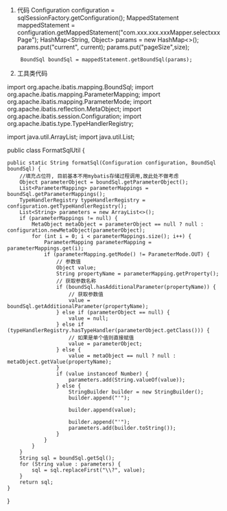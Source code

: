 1. 代码
 Configuration configuration = sqlSessionFactory.getConfiguration();
        MappedStatement mappedStatement = configuration.getMappedStatement("com.xxx.xxx.xxxMapper.selectxxxPage");
        HashMap<String, Object> params = new HashMap<>();
        params.put("current", current);
        params.put("pageSize",size);

        BoundSql boundSql = mappedStatement.getBoundSql(params);
        
1. 工具类代码

import org.apache.ibatis.mapping.BoundSql;
import org.apache.ibatis.mapping.ParameterMapping;
import org.apache.ibatis.mapping.ParameterMode;
import org.apache.ibatis.reflection.MetaObject;
import org.apache.ibatis.session.Configuration;
import org.apache.ibatis.type.TypeHandlerRegistry;

import java.util.ArrayList;
import java.util.List;

public class FormatSqlUtil {


    public static String formatSql(Configuration configuration, BoundSql boundSql) {
        //填充占位符, 目前基本不用mybatis存储过程调用,故此处不做考虑
        Object parameterObject = boundSql.getParameterObject();
        List<ParameterMapping> parameterMappings = boundSql.getParameterMappings();
        TypeHandlerRegistry typeHandlerRegistry = configuration.getTypeHandlerRegistry();
        List<String> parameters = new ArrayList<>();
        if (parameterMappings != null) {
            MetaObject metaObject = parameterObject == null ? null : configuration.newMetaObject(parameterObject);
            for (int i = 0; i < parameterMappings.size(); i++) {
                ParameterMapping parameterMapping = parameterMappings.get(i);
                if (parameterMapping.getMode() != ParameterMode.OUT) {
                    // 参数值
                    Object value;
                    String propertyName = parameterMapping.getProperty();
                    // 获取参数名称
                    if (boundSql.hasAdditionalParameter(propertyName)) {
                        // 获取参数值
                        value = boundSql.getAdditionalParameter(propertyName);
                    } else if (parameterObject == null) {
                        value = null;
                    } else if (typeHandlerRegistry.hasTypeHandler(parameterObject.getClass())) {
                        // 如果是单个值则直接赋值
                        value = parameterObject;
                    } else {
                        value = metaObject == null ? null : metaObject.getValue(propertyName);
                    }
                    if (value instanceof Number) {
                        parameters.add(String.valueOf(value));
                    } else {
                        StringBuilder builder = new StringBuilder();
                        builder.append("'");

                        builder.append(value);

                        builder.append("'");
                        parameters.add(builder.toString());
                    }
                }
            }
        }
        String sql = boundSql.getSql();
        for (String value : parameters) {
            sql = sql.replaceFirst("\\?", value);
        }
        return sql;
    }
}
 
